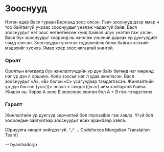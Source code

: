 Зооснууд
========

Нэгэн өдөр Вася гурван Берланд зоос олсон. Гэвч зооснууд дээр ямар ч тоо байгаагүй учраас зооснуудыг үнэлэж чадахгүй байв. Вася зооснуудыг нэг зоос нөгөөгөөсөө хүнд байвал илүү үнэтэй гэж үзсэн. Вася бүх зооснуудыг хооронд нь жинлэж үзсэний дараах үр дүнгүүдийг чамд хэлсэн. Зооснуудын үнэлгээ тодорхойлж болж байгаа эсэхийг мэдэхийг хүсчээ. Ямар хоёр зоос ялгаатай жинтэй.

### Оролт
Оролтын өгөгдөлд бүх жинлэлтүүдийн үр дүн байх бөгөөд нэг мөрөнд нэг үр дүн л оршино. Хоёр зоосыг нэг л удаа жинлэсэн. Вася зооснуудыг «A», «B» болон «C» үсэгүүдээр тэмдэглэсэн. Жинлэлтийн үр дүн болгон (үсэг)(> эсвэл < тэмдэг)(үсэг) ийм хэлбэртэй байна. Жишээ нь: Хэрэв А зоос B зоосноос хөнгөн бол A < B гэж тэмдэглэнэ.

### Гаралт
Жинлэлтийн үр дүнгүүд зөрчилтөй бол Impossible гэж хэвлэ. Үгүй бол хоорондын зайгүйгээр зооснуудыг өсөх эрэмбээр хэвлэ.

[Орчуулга хяналт хийгдээгүй. ^_^ ... Codeforces Mongolian Translation Team]

-- byambadorjp
